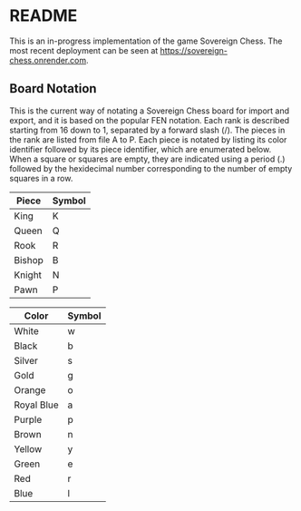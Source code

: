 # README

This is an in-progress implementation of the game Sovereign Chess. The most recent deployment can be seen at https://sovereign-chess.onrender.com. 

## Board Notation

This is the current way of notating a Sovereign Chess board for import and export, and it is based on the popular FEN notation. 
Each rank is described starting from 16 down to 1, separated by a forward slash (/). The pieces in the rank are listed from file A to P. Each piece is notated by listing its color identifier followed by its piece identifier, which are enumerated below. When a square or squares are empty, they are indicated using a period (.) followed by the hexidecimal number corresponding to the number of empty squares in a row. 

| Piece | Symbol |
| ----- | ------ |
| King | K |
| Queen | Q |
| Rook | R |
| Bishop | B |
| Knight | N |
| Pawn | P |

| Color | Symbol |
| ----- | ------ |
| White | w |
| Black | b |
| Silver | s |
| Gold | g |
| Orange | o |
| Royal Blue | a |
| Purple | p |
| Brown | n |
| Yellow | y |
| Green | e |
| Red | r |
| Blue | l |
